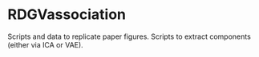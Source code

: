 # RDGVassociation
Scripts and data to replicate paper figures.
Scripts to extract components (either via ICA or VAE).
